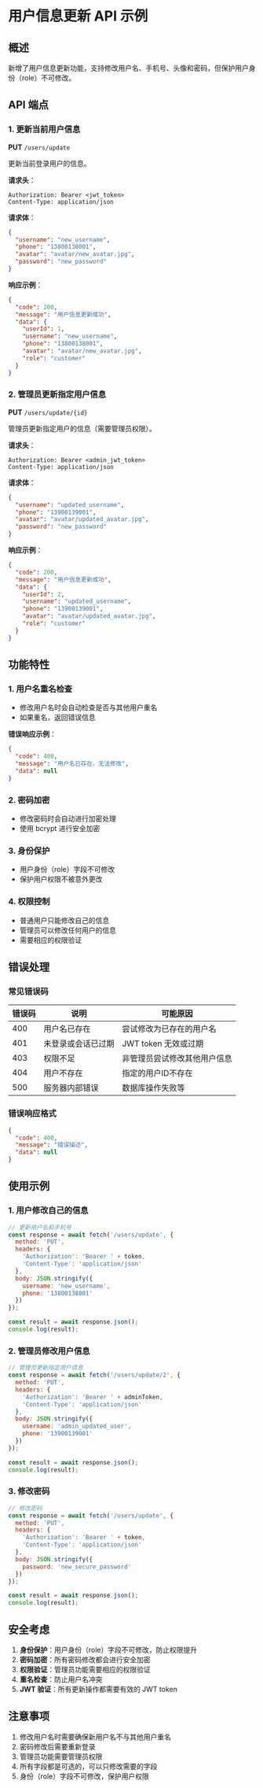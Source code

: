 # 用户信息更新 API 示例

## 概述

新增了用户信息更新功能，支持修改用户名、手机号、头像和密码，但保护用户身份（role）不可修改。

## API 端点

### 1. 更新当前用户信息

**PUT** `/users/update`

更新当前登录用户的信息。

**请求头**：
```
Authorization: Bearer <jwt_token>
Content-Type: application/json
```

**请求体**：
```json
{
  "username": "new_username",
  "phone": "13800138001",
  "avatar": "avatar/new_avatar.jpg",
  "password": "new_password"
}
```

**响应示例**：
```json
{
  "code": 200,
  "message": "用户信息更新成功",
  "data": {
    "userId": 1,
    "username": "new_username",
    "phone": "13800138001",
    "avatar": "avatar/new_avatar.jpg",
    "role": "customer"
  }
}
```

### 2. 管理员更新指定用户信息

**PUT** `/users/update/{id}`

管理员更新指定用户的信息（需要管理员权限）。

**请求头**：
```
Authorization: Bearer <admin_jwt_token>
Content-Type: application/json
```

**请求体**：
```json
{
  "username": "updated_username",
  "phone": "13900139001",
  "avatar": "avatar/updated_avatar.jpg",
  "password": "new_password"
}
```

**响应示例**：
```json
{
  "code": 200,
  "message": "用户信息更新成功",
  "data": {
    "userId": 2,
    "username": "updated_username",
    "phone": "13900139001",
    "avatar": "avatar/updated_avatar.jpg",
    "role": "customer"
  }
}
```

## 功能特性

### 1. 用户名重名检查
- 修改用户名时会自动检查是否与其他用户重名
- 如果重名，返回错误信息

**错误响应示例**：
```json
{
  "code": 400,
  "message": "用户名已存在，无法修改",
  "data": null
}
```

### 2. 密码加密
- 修改密码时会自动进行加密处理
- 使用 bcrypt 进行安全加密

### 3. 身份保护
- 用户身份（role）字段不可修改
- 保护用户权限不被意外更改

### 4. 权限控制
- 普通用户只能修改自己的信息
- 管理员可以修改任何用户的信息
- 需要相应的权限验证

## 错误处理

### 常见错误码

| 错误码 | 说明 | 可能原因 |
|--------|------|----------|
| 400 | 用户名已存在 | 尝试修改为已存在的用户名 |
| 401 | 未登录或会话已过期 | JWT token 无效或过期 |
| 403 | 权限不足 | 非管理员尝试修改其他用户信息 |
| 404 | 用户不存在 | 指定的用户ID不存在 |
| 500 | 服务器内部错误 | 数据库操作失败等 |

### 错误响应格式
```json
{
  "code": 400,
  "message": "错误描述",
  "data": null
}
```

## 使用示例

### 1. 用户修改自己的信息

```javascript
// 更新用户名和手机号
const response = await fetch('/users/update', {
  method: 'PUT',
  headers: {
    'Authorization': 'Bearer ' + token,
    'Content-Type': 'application/json'
  },
  body: JSON.stringify({
    username: 'new_username',
    phone: '13800138001'
  })
});

const result = await response.json();
console.log(result);
```

### 2. 管理员修改用户信息

```javascript
// 管理员更新指定用户信息
const response = await fetch('/users/update/2', {
  method: 'PUT',
  headers: {
    'Authorization': 'Bearer ' + adminToken,
    'Content-Type': 'application/json'
  },
  body: JSON.stringify({
    username: 'admin_updated_user',
    phone: '13900139001'
  })
});

const result = await response.json();
console.log(result);
```

### 3. 修改密码

```javascript
// 修改密码
const response = await fetch('/users/update', {
  method: 'PUT',
  headers: {
    'Authorization': 'Bearer ' + token,
    'Content-Type': 'application/json'
  },
  body: JSON.stringify({
    password: 'new_secure_password'
  })
});

const result = await response.json();
console.log(result);
```

## 安全考虑

1. **身份保护**：用户身份（role）字段不可修改，防止权限提升
2. **密码加密**：所有密码修改都会进行安全加密
3. **权限验证**：管理员功能需要相应的权限验证
4. **重名检查**：防止用户名冲突
5. **JWT 验证**：所有更新操作都需要有效的 JWT token

## 注意事项

1. 修改用户名时需要确保新用户名不与其他用户重名
2. 密码修改后需要重新登录
3. 管理员功能需要管理员权限
4. 所有字段都是可选的，可以只修改需要的字段
5. 身份（role）字段不可修改，保护用户权限 
